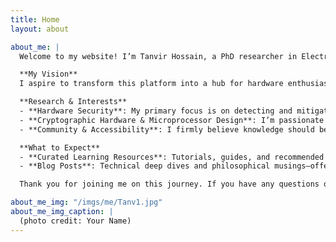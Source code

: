 ```yaml
---
title: Home
layout: about

about_me: |
  Welcome to my website! I’m Tanvir Hossain, a PhD researcher in Electrical Engineering at the University of Kansas. Here, I share my journey—from my early days at Ahsanullah University of Science and Technology (AUST), where I earned my Bachelor’s degree in Electrical and Electronic Engineering, to my current research and teaching experiences.

  **My Vision**  
  I aspire to transform this platform into a hub for hardware enthusiasts, providing curated resources on microelectronics, circuit design, and hardware security. Along with technical insights, I plan to include blog posts that explore philosophical perspectives—because I believe that engineering isn’t just about circuits and code; it’s also about curiosity, creativity, and the human experience.

  **Research & Interests**  
  - **Hardware Security**: My primary focus is on detecting and mitigating hardware Trojans to safeguard the integrity of microelectronic systems.  
  - **Cryptographic Hardware & Microprocessor Design**: I’m passionate about designing secure integrated circuits and exploring cutting-edge approaches to protect them from evolving threats.  
  - **Community & Accessibility**: I firmly believe knowledge should be accessible to all and aim to foster a supportive environment for continuous learning.

  **What to Expect**  
  - **Curated Learning Resources**: Tutorials, guides, and recommended readings related to microelectronics and hardware security.  
  - **Blog Posts**: Technical deep dives and philosophical musings—offering a holistic view of what it means to be a researcher, teacher, and lifelong learner.

  Thank you for joining me on this journey. If you have any questions or wish to collaborate, feel free to reach out. Let’s learn, explore, and innovate together!

about_me_img: "/imgs/me/Tanv1.jpg"
about_me_img_caption: |
  (photo credit: Your Name)
---
```

